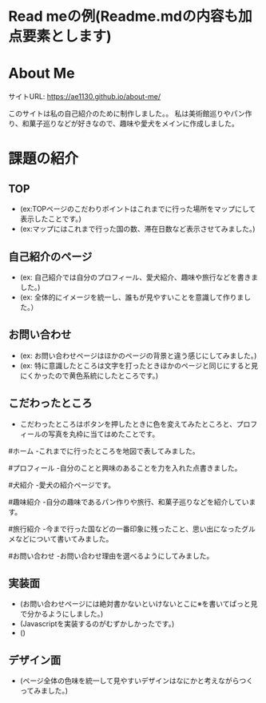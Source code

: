 # Read meの例(Readme.mdの内容も加点要素とします)

# About Me 

サイトURL: https://ae1130.github.io/about-me/

このサイトは私の自己紹介のために制作しました。。
私は美術館巡りやパン作り、和菓子巡りなどが好きなので、趣味や愛犬をメインに作成しました。


# 課題の紹介

## TOP
- (ex:TOPページのこだわりポイントはこれまでに行った場所をマップにして表示したことです。)
- (ex:マップにはこれまで行った国の数、滞在日数など表示させてみました。)

## 自己紹介のページ

- (ex: 自己紹介では自分のプロフィール、愛犬紹介、趣味や旅行などを書きました。)
- (ex: 全体的にイメージを統一し、誰もが見やすいことを意識して作りました。）

## お問い合わせ

- (ex: お問い合わせページはほかのページの背景と違う感じにしてみました。)
- (ex: 特に意識したところは文字を打ったときほかのページと同じにすると見にくかったので黄色系統にしたところです。)
## こだわったところ

- こだわったところはボタンを押したときに色を変えてみたところと、プロフィールの写真を丸枠に当てはめたことです。
 

#ホーム
-これまでに行ったところを地図で表してみました。

#プロフィール
-自分のことと興味のあることを力を入れた点書きました。

#犬紹介
-愛犬の紹介ページです。

#趣味紹介
-自分の趣味であるパン作りや旅行、和菓子巡りなどを紹介しています。

#旅行紹介
-今まで行った国などの一番印象に残ったこと、思い出になったグルメなどについて書いてみました。

#お問い合わせ
-お問い合わせ理由を選べるようにしてみました。

## 実装面

- (お問い合わせページには絶対書かないといけないとこに※を書いてぱっと見で分かるようにしました。)
- (Javascriptを実装するのがむずかしかったです。)
- ()

## デザイン面

- (ページ全体の色味を統一して見やすいデザインはなにかと考えながらつくってみました。)
